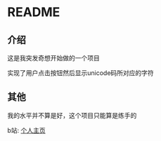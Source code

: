 # README

## 介绍

这是我突发奇想开始做的一个项目

实现了用户点击按钮然后显示unicode码所对应的字符

## 其他

我的水平并不算是好，这个项目只能算是练手的

b站: [个人主页](https://space.bilibili.com/1566416823)
